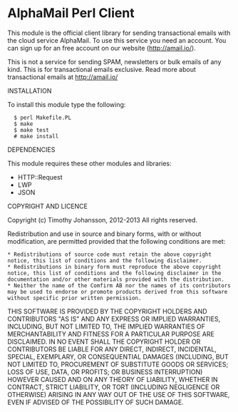 AlphaMail Perl Client
======================

This module is the official client library for sending transactional emails with the cloud service AlphaMail.
To use this service you need an account. You can sign up for an free account on our website (http://amail.io/). 

This is not a service for sending SPAM, newsletters or bulk emails of any kind. This is for transactional emails exclusive. 
Read more about transactional emails at http://amail.io/


INSTALLATION

To install this module type the following:

      $ perl Makefile.PL
      $ make
      $ make test
      # make install

DEPENDENCIES

This module requires these other modules and libraries:

 * HTTP::Request
 * LWP
 * JSON

COPYRIGHT AND LICENCE

Copyright (c) Timothy Johansson, 2012-2013
All rights reserved.

Redistribution and use in source and binary forms, with or without modification, are permitted provided that the following conditions are met:

    * Redistributions of source code must retain the above copyright notice, this list of conditions and the following disclaimer.
    * Redistributions in binary form must reproduce the above copyright notice, this list of conditions and the following disclaimer in the documentation and/or other materials provided with the distribution.
    * Neither the name of the Comfirm AB nor the names of its contributors may be used to endorse or promote products derived from this software without specific prior written permission.

THIS SOFTWARE IS PROVIDED BY THE COPYRIGHT HOLDERS AND CONTRIBUTORS "AS IS" AND ANY EXPRESS OR IMPLIED WARRANTIES, INCLUDING, BUT NOT LIMITED TO, THE IMPLIED WARRANTIES OF MERCHANTABILITY AND FITNESS FOR A PARTICULAR PURPOSE ARE DISCLAIMED. IN NO EVENT SHALL THE COPYRIGHT HOLDER OR CONTRIBUTORS BE LIABLE FOR ANY DIRECT, INDIRECT, INCIDENTAL, SPECIAL, EXEMPLARY, OR CONSEQUENTIAL DAMAGES (INCLUDING, BUT NOT LIMITED TO, PROCUREMENT OF SUBSTITUTE GOODS OR SERVICES; LOSS OF USE, DATA, OR PROFITS; OR BUSINESS INTERRUPTION) HOWEVER CAUSED AND ON ANY THEORY OF LIABILITY, WHETHER IN CONTRACT, STRICT LIABILITY, OR TORT (INCLUDING NEGLIGENCE OR OTHERWISE) ARISING IN ANY WAY OUT OF THE USE OF THIS SOFTWARE, EVEN IF ADVISED OF THE POSSIBILITY OF SUCH DAMAGE.


